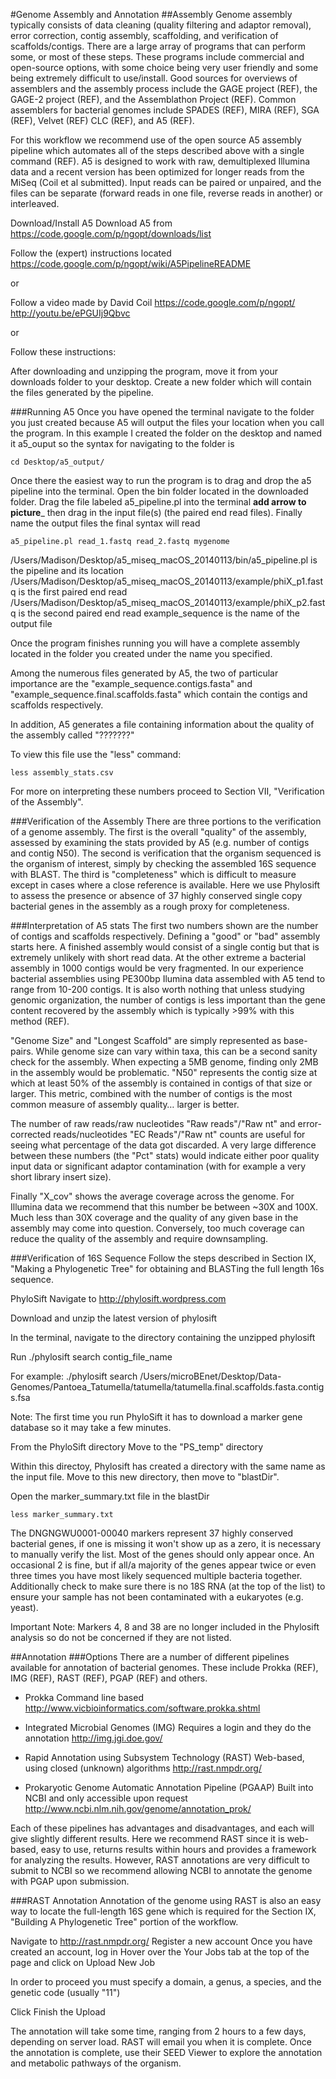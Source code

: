 #Genome Assembly and Annotation
##Assembly
Genome assembly typically consists of data cleaning (quality filtering and adaptor removal), error correction, contig assembly, scaffolding, and verification of scaffolds/contigs. There are a large array of programs that can perform some, or most of these steps. These programs include commercial and open-source options, with some choice being very user friendly and some being extremely difficult to use/install. Good sources for overviews of assemblers and the assembly process include the GAGE project (REF), the GAGE-2 project (REF), and the Assemblathon Project (REF). Common assemblers for bacterial genomes include SPADES (REF), MIRA (REF), SGA (REF), Velvet (REF) CLC (REF), and A5 (REF).

For this workflow we recommend use of the open source A5 assembly pipeline which automates all of the steps described above with a single command (REF). A5 is designed to work with raw, demultiplexed Illumina data and a recent version has been optimized for longer reads from the MiSeq (Coil et al submitted). Input reads can be paired or unpaired, and the files can be separate (forward reads in one file, reverse reads in another) or interleaved.

Download/Install A5
Download A5 from 
https://code.google.com/p/ngopt/downloads/list

Follow the (expert) instructions located 
https://code.google.com/p/ngopt/wiki/A5PipelineREADME

or

Follow a video made by David Coil 
https://code.google.com/p/ngopt/
http://youtu.be/ePGUIj9Qbvc

or
 
Follow these instructions:

After downloading and unzipping the program, move it from your downloads folder to your desktop.
Create a new folder which will contain the files generated by the pipeline.

###Running A5
Once you have opened the terminal navigate to the folder you just created because A5 will output the files your location when you call the program. In this example I created the folder on the desktop and named it a5_ouput so the syntax for navigating to the folder is 

    cd Desktop/a5_output/

Once there the easiest way to run the program is to drag and drop the a5 pipeline into the terminal. Open the bin folder located in the downloaded folder. Drag the file labeled a5_pipeline.pl into the terminal 
__add arrow to picture___
then drag in the input file(s) (the paired end read files). Finally name the output files 
the final syntax will read 

    a5_pipeline.pl read_1.fastq read_2.fastq mygenome

/Users/Madison/Desktop/a5_miseq_macOS_20140113/bin/a5_pipeline.pl is the pipeline and its location
/Users/Madison/Desktop/a5_miseq_macOS_20140113/example/phiX_p1.fastq is the first paired end read
/Users/Madison/Desktop/a5_miseq_macOS_20140113/example/phiX_p2.fastq is the second paired end read
example_sequence is the name of the output file

Once the program finishes running you will have a complete assembly located in the folder you created under the name you specified.

Among the numerous files generated by A5, the two of particular importance are the "example_sequence.contigs.fasta" and "example_sequence.final.scaffolds.fasta" which contain the contigs and scaffolds respectively.

In addition, A5 generates a file containing information about the quality of the assembly called "???????"

To view this file use the "less" command:

    less assembly_stats.csv


For more on interpreting these numbers proceed to Section VII, "Verification of the Assembly".

###Verification of the Assembly
There are three portions to the verification of a genome assembly. The first is the overall "quality" of the assembly, assessed by examining the stats provided by A5 (e.g. number of contigs and contig N50). The second is verification that the organism sequenced is the organism of interest, simply by checking the assembled 16S sequence with BLAST. The third is "completeness" which is difficult to measure except in cases where a close reference is available. Here we use Phylosift to assess the presence or absence of 37 highly conserved single copy bacterial genes in the assembly as a rough proxy for completeness. 

###Interpretation of A5 stats
The first two numbers shown are the number of contigs and scaffolds respectively. Defining a "good" or "bad" assembly starts here. A finished assembly would consist of a single contig but that is extremely unlikely with short read data. At the other extreme a bacterial assembly in 1000 contigs would be very fragmented. In our experience bacterial assemblies using PE300bp Ilumina data assembled with A5 tend to range from 10-200 contigs. It is also worth nothing that unless studying genomic organization, the number of contigs is less important than the gene content recovered by the assembly which is typically >99% with this method (REF).

"Genome Size" and "Longest Scaffold" are simply represented as base-pairs. While genome size can vary within taxa, this can be a second sanity check for the assembly. When expecting a 5MB genome, finding only 2MB in the assembly would be problematic. "N50" represents the contig size at which at least 50% of the assembly is contained in contigs of that size or larger.  This metric, combined with the number of contigs is the most common measure of assembly quality… larger is better.

The number of raw reads/raw nucleotides "Raw reads"/"Raw nt" and error-corrected reads/nucleotides "EC Reads"/"Raw nt" counts are useful for seeing what percentage of the data got discarded. A very large difference between these numbers (the "Pct" stats) would indicate either poor quality input data or significant adaptor contamination (with for example a very short library insert size).

Finally "X_cov" shows the average coverage across the genome. For Illumina data we recommend that this number be between ~30X and 100X.  Much less than 30X coverage and the quality of any given base in the assembly may come into question.  Conversely, too much coverage can reduce the quality of the assembly and require downsampling.


###Verification of 16S Sequence
Follow the steps described in Section IX, "Making a Phylogenetic Tree" for obtaining and BLASTing the full length 16s sequence.

PhyloSift
Navigate to 
http://phylosift.wordpress.com

Download and unzip the latest version of phylosift 

In the terminal, navigate to the directory containing the unzipped phylosift 

Run
    ./phylosift search contig_file_name

For example:
    ./phylosift search /Users/microBEnet/Desktop/Data-Genomes/Pantoea_Tatumella/tatumella/tatumella.final.scaffolds.fasta.contigs.fsa 

Note: The first time you run PhyloSift it has to download a marker gene database so it may take a few minutes.

From the PhyloSift directory
Move to the "PS_temp" directory

Within this directoy, Phylosift has created a directory with the same name as the input file. Move to this new directory, then move to "blastDir".

Open the marker_summary.txt file in the blastDir

    less marker_summary.txt

The DNGNGWU0001-00040 markers represent 37 highly conserved bacterial genes, if one is missing it won't show up as a zero, it is necessary to manually verify the list. Most of the genes should only appear once. An occasional 2 is fine, but if all/a majority of the genes appear twice or even three times you have most likely sequenced multiple bacteria together. Additionally check to make sure there is no 18S RNA (at the top of the list) to ensure your sample has not been contaminated with a eukaryotes (e.g. yeast). 

Important Note: Markers 4, 8 and 38 are no longer included in the Phylosift analysis so do not be concerned if they are not listed.

##Annotation
###Options
There are a number of different pipelines available for annotation of bacterial genomes. These include Prokka (REF), IMG (REF), RAST (REF), PGAP (REF) and others.

+ Prokka
Command line based
http://www.vicbioinformatics.com/software.prokka.shtml

+ Integrated Microbial Genomes (IMG)
Requires a login and they do the annotation
http://img.jgi.doe.gov/

+ Rapid Annotation using Subsystem Technology (RAST)
Web-based, using closed (unknown) algorithms
http://rast.nmpdr.org/

+ Prokaryotic Genome Automatic Annotation Pipeline (PGAAP)
Built into NCBI and only accessible upon request
http://www.ncbi.nlm.nih.gov/genome/annotation_prok/

Each of these pipelines has advantages and disadvantages, and each will give slightly different results. Here we recommend RAST since it is web-based, easy to use, returns results within hours and provides a framework for analyzing the results.  However, RAST annotations are very difficult to submit to NCBI so we recommend allowing NCBI to annotate the genome with PGAP upon submission.

###RAST Annotation
Annotation of the genome using RAST is also an easy way to locate the full-length 16S gene which is required for the Section IX, "Building A Phylogenetic Tree" portion of the workflow.

Navigate to
http://rast.nmpdr.org/
Register a new account
Once you have created an account, log in 
Hover over the Your Jobs tab at the top of the page and click on Upload New Job

In order to proceed you must specify a domain, a genus, a species, and the genetic code (usually "11")

Click Finish the Upload

The annotation will take some time, ranging from 2 hours to a few days, depending on server load. RAST will email you when it is complete. Once the annotation is complete, use their SEED Viewer to explore the annotation and metabolic pathways of the organism.
